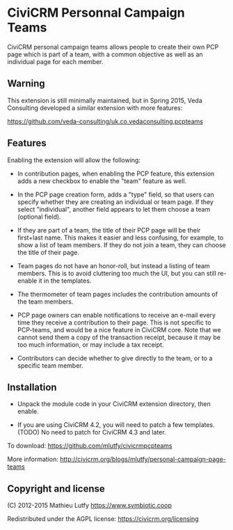 # CiviCRM Personnal Campaign Teams

CiviCRM personal campaign teams allows people to create their own PCP page
which is part of a team, with a common objective as well as an individual
page for each member.

## Warning

This extension is still minimally maintained, but in Spring 2015, Veda
Consulting developed a similar extension with more features:

https://github.com/veda-consulting/uk.co.vedaconsulting.pcpteams

## Features

Enabling the extension will allow the following:

* In contribution pages, when enabling the PCP feature, this extension
  adds a new checkbox to enable the "team" feature as well.

* In the PCP page creation form, adds a "type" field, so that users can
  specify whether they are creating an individual or team page.  If they
  select "individual", another field appears to let them choose a team
  (optional field).

* If they are part of a team, the title of their PCP page will be their
  first+last name. This makes it easier and less confusing, for example,
  to show a list of team members. If they do not join a team, they can
  choose the title of their page.

* Team pages do not have an honor-roll, but instead a listing of team
  members. This is to avoid cluttering too much the UI, but you can still
  re-enable it in the templates.

* The thermometer of team pages includes the contribution amounts of
  the team members.

* PCP page owners can enable notifications to receive an e-mail every
  time they receive a contribution to their page. This is not specific
  to PCP-teams, and would be a nice feature in CiviCRM core.  Note that
  we cannot send them a copy of the transaction receipt, because it may
  be too much information, or may include a tax receipt.

* Contributors can decide whether to give directly to the team, or to
  a specific team member.

## Installation

* Unpack the module code in your CiviCRM extension directory, then enable.

* If you are using CiviCRM 4.2, you will need to patch a few templates. (TODO)
  No need to patch for CiviCRM 4.3 and later.

To download:
https://github.com/mlutfy/civicrmpcpteams

More information:
http://civicrm.org/blogs/mlutfy/personal-campaign-page-teams

## Copyright and license

(C) 2012-2015 Mathieu Lutfy
https://www.symbiotic.coop

Redistributed under the AGPL license:
https://civicrm.org/licensing
